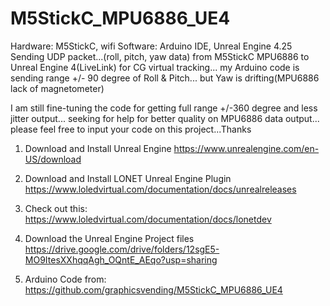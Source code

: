 # M5StickC_MPU6886_UE4

Hardware: M5StickC, wifi Software: Arduino IDE, Unreal Engine 4.25 Sending UDP packet...(roll, pitch, yaw data) from M5StickC MPU6886 to Unreal Engine 4(LiveLink) for CG virtual tracking... my Arduino code is sending range +/- 90 degree of Roll & Pitch... but Yaw is drifting(MPU6886 lack of magnetometer)

I am still fine-tuning the code for getting full range +/-360 degree and less jitter output... seeking for help for better quality on MPU6886 data output... please feel free to input your code on this project...Thanks




1. Download and Install Unreal Engine
https://www.unrealengine.com/en-US/download

2. Download and Install LONET Unreal Engine Plugin
https://www.loledvirtual.com/documentation/docs/unrealreleases

3. Check out this:
https://www.loledvirtual.com/documentation/docs/lonetdev

4. Download the Unreal Engine Project files
https://drive.google.com/drive/folders/12sgE5-MO9ItesXXhqqAgh_OQntE_AEqo?usp=sharing

5. Arduino Code from:
https://github.com/graphicsvending/M5StickC_MPU6886_UE4
